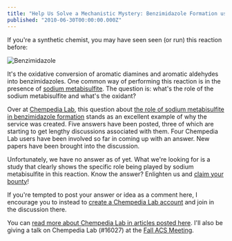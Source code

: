 ```yaml
---
title: "Help Us Solve a Mechanistic Mystery: Benzimidazole Formation using Sodium Metabisulfite"
published: "2010-06-30T00:00:00.000Z"
---
```


If you're a synthetic chemist, you may have seen seen (or run) this reaction before:

![Benzimidazole](http://img511.imageshack.us/img511/2245/benzimidazole.png "Benzimidazole")

It's the oxidative conversion of aromatic diamines and aromatic aldehydes into benzimidazoles. One common way of performing this reaction is in the presence of [sodium metabisulfite](http://en.wikipedia.org/wiki/Sodium_metabisulfite). The question is: what's the role of the sodium metabisulfite and what's the oxidant?

Over at [Chempedia Lab](http://lab.chempedia.com), this question about [the role of sodium metabisulfite in benzimidazole formation](http://lab.chempedia.com/questions/200/sodium-metabisulfite-in-benzimidazole-formation) stands as an excellent example of why the service was created. Five answers have been posted, three of which are starting to get lengthy discussions associated with them. Four Chempedia Lab users have been involved so far in coming up with an answer. New papers have been brought into the discussion.

Unfortunately, we have no answer as of yet. What we're looking for is a study that clearly shows the specific role being played by sodium metabisulfite in this reaction. Know the answer? Enlighten us and [claim your bounty](http://lab.chempedia.com/faq#bounty)!

If you're tempted to post your answer or idea as a comment here, I encourage you to instead to [create a Chempedia Lab account](http://lab.chempedia.com/users/login) and join in the discussion there.

You can [read more about Chempedia Lab in articles posted here](http://depth-first.com/tags/chempedia-lab). I'll also be giving a talk on Chempedia Lab (#16027) at the [Fall ACS Meeting](http://portal.acs.org/portal/acs/corg/content?_nfpb=true&_pageLabel=PP_ARTICLEMAIN&node_id=154&content_id=CNBP_022867&use_sec=true&sec_url_var=region1&__uuid=1ea398ad-4d94-467a-b91f-9e059d34a4db).